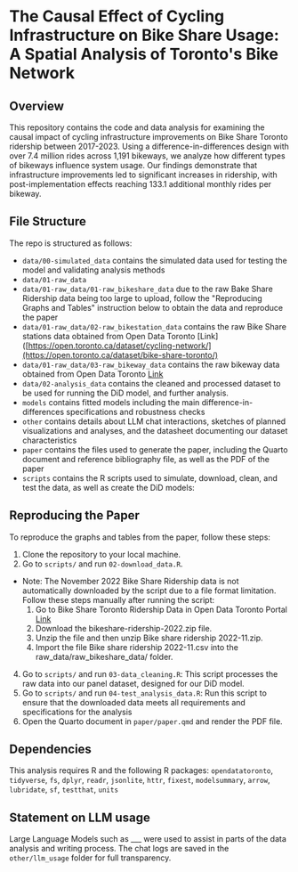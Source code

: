 # The Causal Effect of Cycling Infrastructure on Bike Share Usage: A Spatial Analysis of Toronto's Bike Network

## Overview
This repository contains the code and data analysis for examining the causal impact of cycling infrastructure improvements on Bike Share Toronto ridership between 2017-2023. Using a difference-in-differences design with over 7.4 million rides across 1,191 bikeways, we analyze how different types of bikeways influence system usage. Our findings demonstrate that infrastructure improvements led to significant increases in ridership, with post-implementation effects reaching 133.1 additional monthly rides per bikeway.

## File Structure

The repo is structured as follows:

-   `data/00-simulated_data` contains the simulated data used for testing the model and validating analysis methods
-   `data/01-raw_data`
  -   `data/01-raw_data/01-raw_bikeshare_data` due to the raw Bake Share Ridership data being too large to upload, follow the "Reproducing Graphs and Tables" instruction below to obtain the data and reproduce the paper
  -   `data/01-raw_data/02-raw_bikestation_data` contains the raw Bike Share stations data obtained from Open Data Toronto [Link]([https://open.toronto.ca/dataset/cycling-network/](https://open.toronto.ca/dataset/bike-share-toronto/)
  -   `data/01-raw_data/03-raw_bikeway_data`  contains the raw bikeway data obtained from Open Data Toronto [Link](https://open.toronto.ca/dataset/cycling-network/)
-   `data/02-analysis_data` contains the cleaned and processed dataset to be used for running the DiD model, and further analysis.
-   `models` contains fitted models including the main difference-in-differences specifications and robustness checks
-   `other` contains details about LLM chat interactions, sketches of planned visualizations and analyses, and the datasheet documenting our dataset characteristics
-   `paper` contains the files used to generate the paper, including the Quarto document and reference bibliography file, as well as the PDF of the paper
-   `scripts` contains the R scripts used to simulate, download, clean, and test the data, as well as create the DiD models:

## Reproducing the Paper
To reproduce the graphs and tables from the paper, follow these steps:
1. Clone the repository to your local machine.
2. Go to `scripts/` and run `02-download_data.R`.
  - Note: The November 2022 Bike Share Ridership data is not automatically downloaded by the script due to a file format limitation. Follow these steps manually after running the script:
    1. Go to Bike Share Toronto Ridership Data in Open Data Toronto Portal [Link](https://open.toronto.ca/dataset/bike-share-toronto-ridership-data/)
    2. Download the bikeshare-ridership-2022.zip file.
    3. Unzip the file and then unzip Bike share ridership 2022-11.zip.
    4. Import the file Bike share ridership 2022-11.csv into the raw_data/raw_bikeshare_data/ folder.
4. Go to `scripts/` and run `03-data_cleaning.R`: This script processes the raw data into our panel dataset, designed for our DiD model.
5. Go to `scripts/` and run `04-test_analysis_data.R`: Run this script to ensure that the downloaded data meets all requirements and specifications for the analysis
6. Open the Quarto document in `paper/paper.qmd` and render the PDF file.

## Dependencies
This analysis requires R and the following R packages: `opendatatoronto`, `tidyverse`, `fs`, `dplyr`, `readr`, `jsonlite`, `httr`, `fixest`, `modelsummary`, `arrow`, `lubridate`, `sf`, `testthat`, `units`

## Statement on LLM usage
Large Language Models such as ___ were used to assist in parts of the data analysis and writing process. The chat logs are saved in the `other/llm_usage` folder for full transparency.

